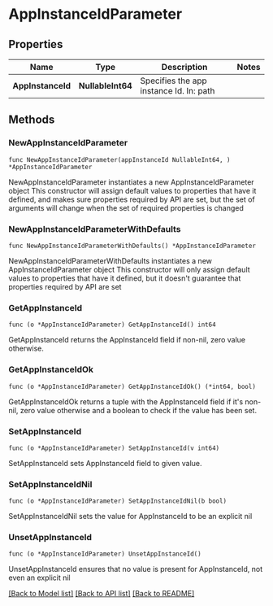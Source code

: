 # AppInstanceIdParameter

## Properties

Name | Type | Description | Notes
------------ | ------------- | ------------- | -------------
**AppInstanceId** | **NullableInt64** | Specifies the app instance Id. In: path | 

## Methods

### NewAppInstanceIdParameter

`func NewAppInstanceIdParameter(appInstanceId NullableInt64, ) *AppInstanceIdParameter`

NewAppInstanceIdParameter instantiates a new AppInstanceIdParameter object
This constructor will assign default values to properties that have it defined,
and makes sure properties required by API are set, but the set of arguments
will change when the set of required properties is changed

### NewAppInstanceIdParameterWithDefaults

`func NewAppInstanceIdParameterWithDefaults() *AppInstanceIdParameter`

NewAppInstanceIdParameterWithDefaults instantiates a new AppInstanceIdParameter object
This constructor will only assign default values to properties that have it defined,
but it doesn't guarantee that properties required by API are set

### GetAppInstanceId

`func (o *AppInstanceIdParameter) GetAppInstanceId() int64`

GetAppInstanceId returns the AppInstanceId field if non-nil, zero value otherwise.

### GetAppInstanceIdOk

`func (o *AppInstanceIdParameter) GetAppInstanceIdOk() (*int64, bool)`

GetAppInstanceIdOk returns a tuple with the AppInstanceId field if it's non-nil, zero value otherwise
and a boolean to check if the value has been set.

### SetAppInstanceId

`func (o *AppInstanceIdParameter) SetAppInstanceId(v int64)`

SetAppInstanceId sets AppInstanceId field to given value.


### SetAppInstanceIdNil

`func (o *AppInstanceIdParameter) SetAppInstanceIdNil(b bool)`

 SetAppInstanceIdNil sets the value for AppInstanceId to be an explicit nil

### UnsetAppInstanceId
`func (o *AppInstanceIdParameter) UnsetAppInstanceId()`

UnsetAppInstanceId ensures that no value is present for AppInstanceId, not even an explicit nil

[[Back to Model list]](../README.md#documentation-for-models) [[Back to API list]](../README.md#documentation-for-api-endpoints) [[Back to README]](../README.md)


